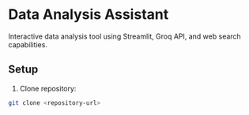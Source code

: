 # Data Analysis Assistant

Interactive data analysis tool using Streamlit, Groq API, and web search capabilities.

## Setup

1. Clone repository:
```bash
git clone <repository-url>